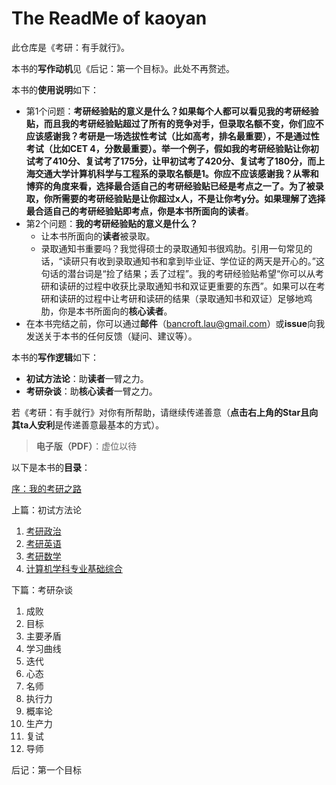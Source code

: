# The ReadMe of kaoyan

此仓库是《考研：有手就行》。

本书的**写作动机**见《后记：第一个目标》。此处不再赘述。

本书的**使用说明**如下：

- 第1个问题：**考研经验贴的意义是什么？**如果每个人都可以看见我的考研经验贴，而且我的考研经验贴超过了所有的竞争对手，但录取名额不变，你们应不应该感谢我？考研是一场选拔性考试（比如高考，排名最重要），不是通过性考试（比如CET 4，分数最重要）。举一个例子，假如我的考研经验贴让你初试考了410分、复试考了175分，让甲初试考了420分、复试考了180分，而上海交通大学计算机科学与工程系的录取名额是1。你应不应该感谢我？从零和博弈的角度来看，选择最合适自己的考研经验贴已经是考点之一了。为了被录取，你所需要的考研经验贴是让你超过x人，不是让你考y分。如果理解了选择最合适自己的考研经验贴即考点，你是本书所面向的**读者**。
- 第2个问题：**我的考研经验贴的意义是什么？**
  - 让本书所面向的**读者**被录取。
  - 录取通知书重要吗？我觉得硕士的录取通知书很鸡肋。引用一句常见的话，“读研只有收到录取通知书和拿到毕业证、学位证的两天是开心的。”这句话的潜台词是“捡了结果；丢了过程”。我的考研经验贴希望“你可以从考研和读研的过程中收获比录取通知书和双证更重要的东西”。如果可以在考研和读研的过程中让考研和读研的结果（录取通知书和双证）足够地鸡肋，你是本书所面向的**核心读者**。
- 在本书完结之前，你可以通过**邮件**（bancroft.lau@gmail.com）或**issue**向我发送关于本书的任何反馈（疑问、建议等）。

本书的**写作逻辑**如下：

- **初试方法论**：助**读者**一臂之力。
- **考研杂谈**：助**核心读者**一臂之力。

若《考研：有手就行》对你有所帮助，请继续传递善意（**点击右上角的Star且向其ta人安利**是传递善意最基本的方式）。

> **电子版（PDF）**：虚位以待

以下是本书的**目录**：

[序：我的考研之路](https://github.com/Anticorianderist/kaoyan/blob/main/src/1-preface-my-postgraduate-entrance-examination.md)

上篇：初试方法论

1. [考研政治](https://github.com/Anticorianderist/kaoyan/blob/main/src/1-methodologies/1-101.md)
2. [考研英语](https://github.com/Anticorianderist/kaoyan/blob/main/src/1-methodologies/2-201.md)
3. [考研数学](https://github.com/Anticorianderist/kaoyan/blob/main/src/1-methodologies/3-301.md)
4. [计算机学科专业基础综合](https://github.com/Anticorianderist/kaoyan/blob/main/src/1-methodologies/4-408.md)

下篇：考研杂谈

1. 成败
2. 目标
3. 主要矛盾
4. 学习曲线
5. 迭代
6. 心态
7. 名师
8. 执行力
9. 概率论
10. 生产力
11. 复试
12. 导师

后记：第一个目标